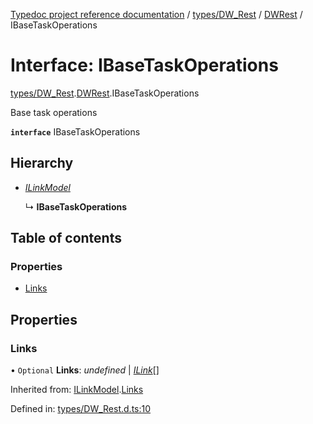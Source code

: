 [Typedoc project reference documentation](../README.md) / [types/DW_Rest](../modules/types_dw_rest.md) / [DWRest](../modules/types_dw_rest.dwrest.md) / IBaseTaskOperations

# Interface: IBaseTaskOperations

[types/DW_Rest](../modules/types_dw_rest.md).[DWRest](../modules/types_dw_rest.dwrest.md).IBaseTaskOperations

Base task operations

**`interface`** IBaseTaskOperations

## Hierarchy

* [*ILinkModel*](types_dw_rest.dwrest.ilinkmodel.md)

  ↳ **IBaseTaskOperations**

## Table of contents

### Properties

- [Links](types_dw_rest.dwrest.ibasetaskoperations.md#links)

## Properties

### Links

• `Optional` **Links**: *undefined* \| [*ILink*](types_dw_rest.dwrest.ilink.md)[]

Inherited from: [ILinkModel](types_dw_rest.dwrest.ilinkmodel.md).[Links](types_dw_rest.dwrest.ilinkmodel.md#links)

Defined in: [types/DW_Rest.d.ts:10](https://github.com/DocuWare/REST-Sample-TS/blob/6171aa8/src/types/DW_Rest.d.ts#L10)
